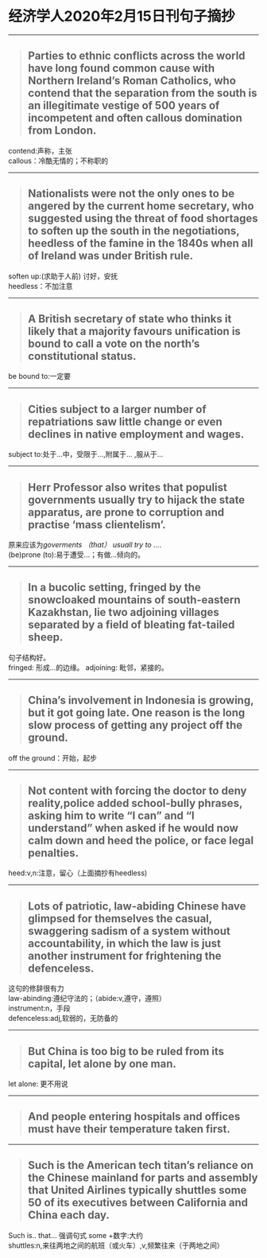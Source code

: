 # **经济学人2020年2月15日刊句子摘抄**
---

> ## Parties to ethnic conflicts across the world have long found common cause with Northern Ireland’s Roman Catholics, who contend that the separation from the south is an illegitimate vestige of 500 years of incompetent and often callous domination from London. 

contend:声称，主张  
callous：冷酷无情的；不称职的

---
> ## Nationalists were not the only ones to be angered by the current home secretary, who suggested using the threat of food shortages to soften up the south in the negotiations, heedless of the famine in the 1840s when all of Ireland was under British rule.

soften up:(求助于人前) 讨好，安抚  
heedless：不加注意
****
> ## A British secretary of state who thinks it likely that a majority favours unification is bound to call a vote on the north’s constitutional status.
be bound to:一定要

****
> ## Cities subject to a larger number of repatriations saw little change or even declines in native employment and wages.
subject to:处于...中，受限于...,附属于... ,服从于...
****
> ## Herr Professor also writes that populist governments usually try to hijack the state apparatus, are prone to corruption and practise ‘mass clientelism’.

原来应该为*goverments （that） usuall try to ...*.  
(be)prone (to):易于遭受...；有做...倾向的。
****

> ## In a bucolic setting, fringed by the snowcloaked mountains of south-eastern Kazakhstan, lie two adjoining villages separated by a field of bleating fat-tailed sheep.

句子结构好。  
fringed: 形成...的边缘。
adjoining: 毗邻，紧接的。
****

> ## China’s involvement in Indonesia is growing, but it got going late. One reason is the long slow process of getting any project off the ground.

off the ground：开始，起步

****
> ## Not content with forcing the doctor to deny reality,police added school-bully phrases, asking him to write “I can” and “I understand” when asked if he would now calm down and heed the police, or face legal penalties.
heed:v,n:注意，留心（上面摘抄有heedless)

****
> ## Lots of patriotic, law-abiding Chinese have glimpsed for themselves the casual, swaggering sadism of a system without accountability, in which the law is just another instrument for frightening the defenceless.

这句的修辞很有力  
law-abinding:遵纪守法的；（abide:v,遵守，遵照）  
instrument:n，手段  
defenceless:adj,软弱的，无防备的
****
> ## But China is too big to be ruled from its capital, let alone by one man.

let alone: 更不用说
****
> ## And people entering hospitals and offices must have their temperature taken first.
****
> ## Such is the American tech titan’s reliance on the Chinese mainland for parts and assembly that United Airlines typically shuttles some 50 of its executives between California and China each day.

Such is.. that... 强调句式
some +数字:大约  
shuttles:n,来往两地之间的航班（或火车）,v,频繁往来（于两地之间）




